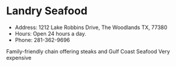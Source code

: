 # Landry Seafood

* Address: 1212 Lake Robbins Drive, The Woodlands TX, 77380
* Hours: Open 24 hours a day.
* Phone: 281-362-9696

Family-friendly chain offering steaks and Gulf Coast Seafood
Very expensive
